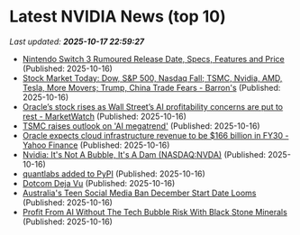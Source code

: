 # Latest NVIDIA News (top 10)
_Last updated: **2025-10-17 22:59:27**_

- [Nintendo Switch 3 Rumoured Release Date, Specs, Features and Price](https://www.ibtimes.com/nintendo-switch-3-rumoured-release-date-specs-features-price-3787355) (Published: 2025-10-16)
- [Stock Market Today: Dow, S&P 500, Nasdaq Fall; TSMC, Nvidia, AMD, Tesla, More Movers; Trump, China Trade Fears - Barron's](https://slashdot.org/firehose.pl?op=view&amp;id=179810352) (Published: 2025-10-16)
- [Oracle’s stock rises as Wall Street’s AI profitability concerns are put to rest - MarketWatch](https://slashdot.org/firehose.pl?op=view&amp;id=179810350) (Published: 2025-10-16)
- [TSMC raises outlook on 'AI megatrend'](https://www.semafor.com/article/10/16/2025/tsmc-raises-outlook-on-ai-megatrend) (Published: 2025-10-16)
- [Oracle expects cloud infrastructure revenue to be $166 billion in FY30 - Yahoo Finance](https://slashdot.org/firehose.pl?op=view&amp;id=179810240) (Published: 2025-10-16)
- [Nvidia: It's Not A Bubble, It's A Dam (NASDAQ:NVDA)](https://biztoc.com/x/4bfb8902c67961c1) (Published: 2025-10-16)
- [quantlabs added to PyPI](https://pypi.org/project/quantlabs/) (Published: 2025-10-16)
- [Dotcom Deja Vu](https://dailyreckoning.com/dotcom-deja-vu/) (Published: 2025-10-16)
- [Australia's Teen Social Media Ban December Start Date Looms](https://biztoc.com/x/a187b68c27447ecb) (Published: 2025-10-16)
- [Profit From AI Without The Tech Bubble Risk With Black Stone Minerals](https://www.forbes.com/sites/greatspeculations/2025/10/16/profit-from-ai-without-the-tech-bubble-risk-with-black-stone-minerals/) (Published: 2025-10-16)
